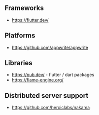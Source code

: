 

## Frameworks
* https://flutter.dev/

## Platforms
* https://github.com/appwrite/appwrite

## Libraries
* https://pub.dev/ - flutter / dart packages
* https://flame-engine.org/

## Distributed server support
* https://github.com/heroiclabs/nakama